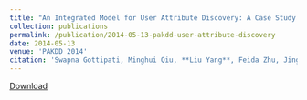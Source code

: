 ```yaml
---
title: "An Integrated Model for User Attribute Discovery: A Case Study on Political Affiliation Identification"
collection: publications
permalink: /publication/2014-05-13-pakdd-user-attribute-discovery
date: 2014-05-13
venue: 'PAKDD 2014'
citation: 'Swapna Gottipati, Minghui Qiu, **Liu Yang**, Feida Zhu, Jing Jiang. An Integrated Model for User Attribute Discovery: A Case Study on Political Affiliation Identification. In  Proceedings of the 18th Pacific-Asia Conference on Knowledge Discovery and Data Mining (PAKDD 2014), Tainan, Taiwan, May 2014. Full Oral Paper. Acceptance rate=10.8% (40 out of 371).'
---
```


<a href='http://yangliuy.github.io/files/papers/14-PAKDD-UserAttributePolitical.pdf'>Download</a>
